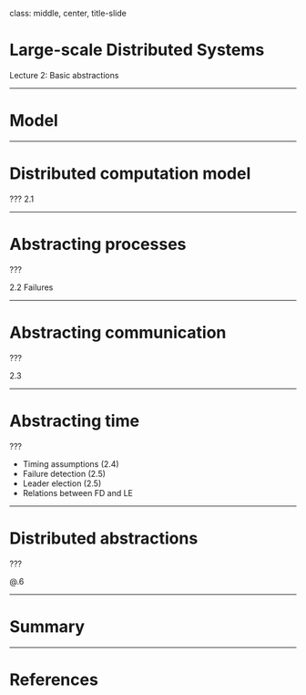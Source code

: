 class: middle, center, title-slide

# Large-scale Distributed Systems

Lecture 2: Basic abstractions

---

# Model



---

# Distributed computation model

???
2.1

---

# Abstracting processes

???

2.2
Failures

---

# Abstracting communication

???

2.3

---

# Abstracting time

???
- Timing assumptions (2.4)
- Failure detection (2.5)
- Leader election (2.5)
- Relations between FD and LE

---

# Distributed abstractions

???

@.6

---

# Summary

---

# References
